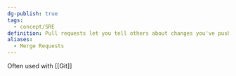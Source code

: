 ```yaml
---
dg-publish: true
tags:
  - concept/SRE
definition: Pull requests let you tell others about changes you've pushed to a branch in a repository so they can evaluated and merged in the target branch.
aliases:
  - Merge Requests
---
```

Often used with [[Git]]
